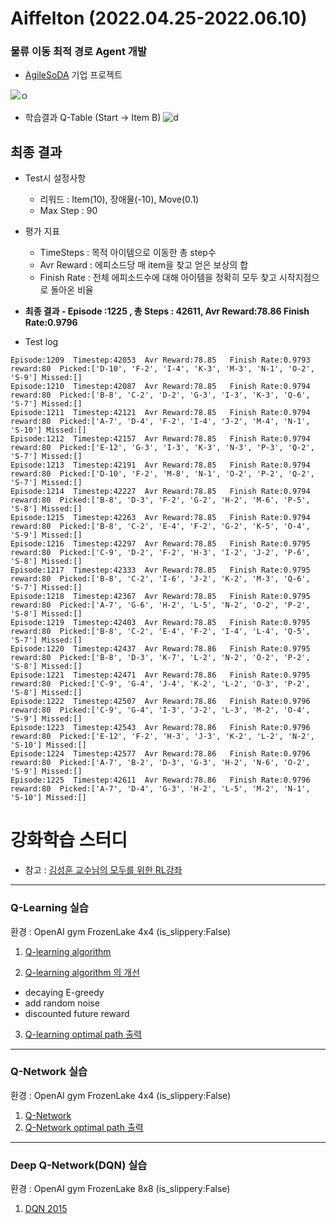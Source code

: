 # Aiffelton (2022.04.25-2022.06.10)


### 물류 이동 최적 경로 Agent 개발

- [AgileSoDA](http://www.agilesoda.com/) 기업 프로젝트
 
 ![ㅇ](https://img1.daumcdn.net/thumb/R1280x0/?scode=mtistory2&fname=https%3A%2F%2Fblog.kakaocdn.net%2Fdn%2Fn1f9q%2FbtrEcO00Whq%2FKbXvKzhKKR4VMBZMq2BcWk%2Fimg.png)
 
- 학습결과 Q-Table (Start -> Item B)
 ![d](https://img1.daumcdn.net/thumb/R1280x0/?scode=mtistory2&fname=https%3A%2F%2Fblog.kakaocdn.net%2Fdn%2FurlY2%2FbtrEdrRQp4Q%2FchfK5yn68ybKC0a2kKF1NK%2Fimg.png)

최종 결과
---

- Test시 설정사항
    - 리워드 : Item(10), 장애물(-10), Move(0.1)
    - Max Step : 90
- 평가 지표
    - TimeSteps : 목적 아이템으로 이동한 총 step수
    - Avr Reward : 에피소드당 매 item을 찾고 얻은 보상의 합
    - Finish Rate : 전체 에피소드수에 대해 아이템을 정확히 모두 찾고 시작지점으로 돌아온 비율
- **최종 결과 - Episode :1225 , 총 Steps : 42611, Avr Reward:78.86 Finish Rate:0.9796**

- Test log
```
Episode:1209  Timestep:42053  Avr Reward:78.85   Finish Rate:0.9793 reward:80  Picked:['D-10', 'F-2', 'I-4', 'K-3', 'M-3', 'N-1', 'O-2', 'S-9'] Missed:[] 
Episode:1210  Timestep:42087  Avr Reward:78.85   Finish Rate:0.9794 reward:80  Picked:['B-8', 'C-2', 'D-2', 'G-3', 'I-3', 'K-3', 'Q-6', 'S-7'] Missed:[] 
Episode:1211  Timestep:42121  Avr Reward:78.85   Finish Rate:0.9794 reward:80  Picked:['A-7', 'D-4', 'F-2', 'I-4', 'J-2', 'M-4', 'N-1', 'S-10'] Missed:[] 
Episode:1212  Timestep:42157  Avr Reward:78.85   Finish Rate:0.9794 reward:80  Picked:['E-12', 'G-3', 'I-3', 'K-3', 'N-3', 'P-3', 'Q-2', 'S-7'] Missed:[] 
Episode:1213  Timestep:42191  Avr Reward:78.85   Finish Rate:0.9794 reward:80  Picked:['D-10', 'F-2', 'M-8', 'N-1', 'O-2', 'P-2', 'Q-2', 'S-7'] Missed:[] 
Episode:1214  Timestep:42227  Avr Reward:78.85   Finish Rate:0.9794 reward:80  Picked:['B-8', 'D-3', 'F-2', 'G-2', 'H-2', 'M-6', 'P-5', 'S-8'] Missed:[] 
Episode:1215  Timestep:42263  Avr Reward:78.85   Finish Rate:0.9794 reward:80  Picked:['B-8', 'C-2', 'E-4', 'F-2', 'G-2', 'K-5', 'O-4', 'S-9'] Missed:[] 
Episode:1216  Timestep:42297  Avr Reward:78.85   Finish Rate:0.9795 reward:80  Picked:['C-9', 'D-2', 'F-2', 'H-3', 'I-2', 'J-2', 'P-6', 'S-8'] Missed:[] 
Episode:1217  Timestep:42333  Avr Reward:78.85   Finish Rate:0.9795 reward:80  Picked:['B-8', 'C-2', 'I-6', 'J-2', 'K-2', 'M-3', 'Q-6', 'S-7'] Missed:[] 
Episode:1218  Timestep:42367  Avr Reward:78.85   Finish Rate:0.9795 reward:80  Picked:['A-7', 'G-6', 'H-2', 'L-5', 'N-2', 'O-2', 'P-2', 'S-8'] Missed:[] 
Episode:1219  Timestep:42403  Avr Reward:78.85   Finish Rate:0.9795 reward:80  Picked:['B-8', 'C-2', 'E-4', 'F-2', 'I-4', 'L-4', 'Q-5', 'S-7'] Missed:[] 
Episode:1220  Timestep:42437  Avr Reward:78.86   Finish Rate:0.9795 reward:80  Picked:['B-8', 'D-3', 'K-7', 'L-2', 'N-2', 'O-2', 'P-2', 'S-8'] Missed:[] 
Episode:1221  Timestep:42471  Avr Reward:78.86   Finish Rate:0.9795 reward:80  Picked:['C-9', 'G-4', 'J-4', 'K-2', 'L-2', 'O-3', 'P-2', 'S-8'] Missed:[] 
Episode:1222  Timestep:42507  Avr Reward:78.86   Finish Rate:0.9796 reward:80  Picked:['C-9', 'G-4', 'I-3', 'J-2', 'L-3', 'M-2', 'O-4', 'S-9'] Missed:[] 
Episode:1223  Timestep:42543  Avr Reward:78.86   Finish Rate:0.9796 reward:80  Picked:['E-12', 'F-2', 'H-3', 'J-3', 'K-2', 'L-2', 'N-2', 'S-10'] Missed:[] 
Episode:1224  Timestep:42577  Avr Reward:78.86   Finish Rate:0.9796 reward:80  Picked:['A-7', 'B-2', 'D-3', 'G-3', 'H-2', 'N-6', 'O-2', 'S-9'] Missed:[] 
Episode:1225  Timestep:42611  Avr Reward:78.86   Finish Rate:0.9796 reward:80  Picked:['A-7', 'D-4', 'G-3', 'H-2', 'L-5', 'M-2', 'N-1', 'S-10'] Missed:[] 

```




# 강화학습 스터디
- 참고 : [김성훈 교수님의 모두를 위한 RL강좌](https://www.youtube.com/playlist?list=PLlMkM4tgfjnKsCWav-Z2F-MMFRx-2gMGG)

---


### Q-Learning 실습
환경 : OpenAI gym FrozenLake 4x4 (is_slippery:False) 

1. [Q-learning algorithm](https://github.com/riverlike/Project/blob/main/RL_Logistic_Agent/q_learning_01.ipynb)

2. [Q-learning algorithm 의 개선](https://github.com/riverlike/Project/blob/main/RL_Logistic_Agent/q_learning_02.ipynb)
  - decaying E-greedy
  - add random noise
  - discounted future reward

3. [Q-learning optimal path 출력](https://github.com/riverlike/Project/blob/main/RL_Logistic_Agent/q_learning_03.ipynb)


---

### Q-Network 실습
환경 : OpenAI gym FrozenLake 4x4 (is_slippery:False) 

1. [Q-Network](https://github.com/riverlike/Project/blob/main/RL_Logistic_Agent/q_network_01.ipynb)
2. [Q-Network optimal path 출력](https://github.com/riverlike/Project/blob/main/RL_Logistic_Agent/q_network_02.ipynb)

---

### Deep Q-Network(DQN) 실습
환경 : OpenAI gym FrozenLake 8x8 (is_slippery:False) 

1. [DQN 2015](https://github.com/riverlike/Project/blob/main/RL_Logistic_Agent/dqn_2015.ipynb)



